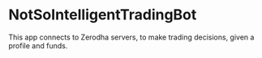 # NotSoIntelligentTradingBot
This app connects to Zerodha servers, to make trading decisions, given a profile and funds.

